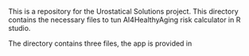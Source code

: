 This is a repository for the Urostatical Solutions project. This directory contains the necessary files to tun AI4HealthyAging risk calculator in R studio.

The directory contains three files, the app is provided in 
